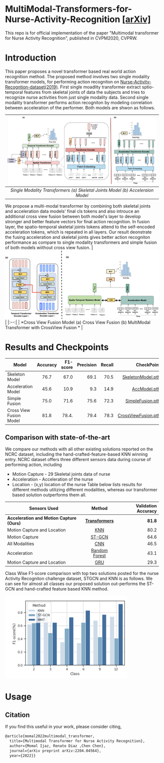# MultiModal-Transformers-for-Nurse-Activity-Recognition [[arXiv]](https://arxiv.org/pdf/2204.04564.pdf)
This repo is for official implementation of the paper "Multimodal transformer for Nurse Activity Recognition", published in CVPM2020, CVPRW.

# Introduction

  This paper proposes a novel transformer based real world action recognition method. The proposed method involves two single modality transformer models, for performing action recogniton on [Nurse-Activity-Recogntion-dataset(2019)](https://ieee-dataport.org/competitions/nurse-care-activity-recognition-challenge). First single moadlity transformer extract sptio-temporal features from skeletal joints of data the subjects and tries to recognize nurse activities from just single modality data. Second single modality transformer performs action recogniton by modeling correlation between acceleration of the performer. Both models are shwon as follows. 

| <img src="https://github.com/Momilijaz96/MMT_for_NCRC/blob/main/images/single.png "> | 
|:--:| 
| *Single Modality Transformers (a) Skeletal Joints Model (b) Acceleraion Model* |

We propose a multi-modal transformer by combining both skeletal joints and acceleration data models' final cls tokens and also introuce an additional cross view fusion between both model's layer to develop stronger and better feature vectors for final action recognition. In fusion layer, the spatio-temporal skeletal joints tokens attend to the self-encoded acceleration tokens, which is repeated in all layers. Our result deonstrate the fusing acceleration and skeletal joints gives better action recogniton performance as compare to single modality transformers and simple fusion of both models wiithout cross view fusion. 
| ![alt text](https://github.com/Momilijaz96/MMT_for_NCRC/blob/main/images/fusion.png) | 
|:--:| 
| *Cross View Fusion Model (a) Cross View Fusion (b) MultiModal Transformer with CrossView Fusion * |


# Results and Checkpoints
| Model                     | Accuracy | F1-score  | Precision |  Recall | CheckPoint|
| ------------------------- |:--------:| ---------:| ---------:| -------:| ---------:|
| Skeleton Model            |   76.7   |   67.0    |   69.1    |   70.5  | [SkeletonModel.pth](https://drive.google.com/file/d/1vUMj_7Xjkc5IurVi6FS66IXj5dfJSnAq/view?usp=sharing)
| Acceleration Model        |   45.6   |   10.9    |   9.3     |   14.9  | [AccModel.pth](https://drive.google.com/file/d/16ROhR6_thVaj-1dqSN-hKJSH5fRAYkVL/view?usp=sharing)
| Simple Fusion             |   75.0   |   71.6    |   75.6    |   72.3  | [SimpleFusion.pth](https://drive.google.com/file/d/1HNYp4HAU3mpUzikxkf_uSkcyz7kwLQK4/view?usp=sharing)
| Cross View Fusion Model   |   81.8   |   78.4.   |   79.4    |   78.3  | [CrossViewFusion.pth](https://drive.google.com/file/d/1SWQ3EbLvH_hauJE22eqrYatsqv2e4rAO/view?usp=sharing)

## Comparison with state-of-the-art
We compare our methods with all other existing solutions reported on the NCRC dataset, including the hand-crafted-feature-based KNN winning entry. NCRC dataset offers three different sensors data during course of performing action, including
* Motion Capture - 29 Skeletal joints data of nurse
* Acceleration - Acceleration of the nurse
* Location - (x,y) location of the nurse 
Table below lists results for different methods utilizing different modalities, whereas our transformer based solution outperforms them all.

| Sensors Used                           |    Method     | Validation Accuracy |
| ---------------------------------------|:-------------:| -------------------:|
| __Acceleration and Motion Capture (Ours)__| __[Transformers](https://arxiv.org/pdf/2204.04564.pdf)__ |      __81.8__         |
| Motion Capture and Location            |      [KNN](https://dl.acm.org/doi/pdf/10.1145/3341162.3344859)      |        80.2         |
| Motion Capture                         |     [ST-GCN](https://dl.acm.org/doi/abs/10.1145/3341162.3345581)    |        64.6         |
| All Modalities                         |      [CNN](https://www.researchgate.net/publication/335765627_Nurse_care_activity_recognition_challenge_summary_and_results)      |        46.5         |
| Acceleration                           | [Random Forest](https://www.researchgate.net/publication/335765627_Nurse_care_activity_recognition_challenge_summary_and_results) |        43.1         |
| Motion Capture and Location            |      [GRU](https://dl.acm.org/doi/abs/10.1145/3341162.3344848)      |        29.3         |

Class Wise F1-score comparison with top two solutions posted for the nurse Activity Recogniton challenge dataset, STGCN and KNN is as follows. We can see for almost all classes our proposed solution out-performs the ST-GCN and hand-crafted feature based KNN method.

<img src="https://github.com/Momilijaz96/MMT_for_NCRC/blob/main/images/f1.png " width="400"/> 

# Usage
## Citation
If you find this useful in your work, please consider citing,
```
@article{momal2022multimodal_transformer,
  title={Multimodal Transformer for Nurse Activity Recognition},
  author={Momal Ijaz, Renato Diaz ,Chen Chen},
  journal={arXiv preprint arXiv:2204.04564},
  year={2022}}
```
